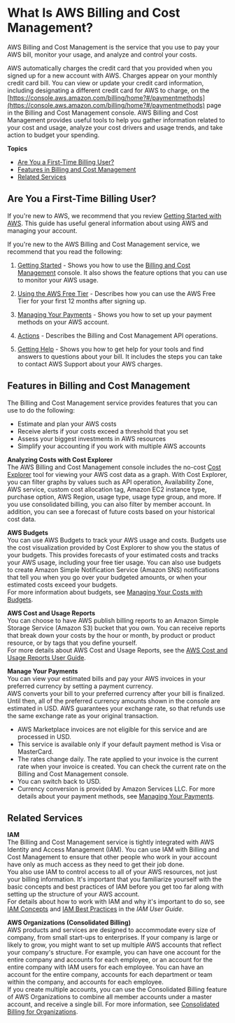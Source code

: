 # What Is AWS Billing and Cost Management?<a name="billing-what-is"></a>

AWS Billing and Cost Management is the service that you use to pay your AWS bill, monitor your usage, and analyze and control your costs\. 

AWS automatically charges the credit card that you provided when you signed up for a new account with AWS\. Charges appear on your monthly credit card bill\. You can view or update your credit card information, including designating a different credit card for AWS to charge, on the [https://console.aws.amazon.com/billing/home?#/paymentmethods](https://console.aws.amazon.com/billing/home?#/paymentmethods) page in the Billing and Cost Management console\. AWS Billing and Cost Management provides useful tools to help you gather information related to your cost and usage, analyze your cost drivers and usage trends, and take action to budget your spending\.

**Topics**
+ [Are You a First\-Time Billing User?](#billingresources)
+ [Features in Billing and Cost Management](#billingfeatures)
+ [Related Services](#relatedservices)

## Are You a First\-Time Billing User?<a name="billingresources"></a>

If you're new to AWS, we recommend that you review [Getting Started with AWS](http://docs.aws.amazon.com/gettingstarted/latest/awsgsg-intro/getstarted.html)\. This guide has useful general information about using AWS and managing your account\. 

If you're new to the AWS Billing and Cost Management service, we recommend that you read the following:

1. [Getting Started](billing-getting-started.md) \- Shows you how to use the [Billing and Cost Management](https://console.aws.amazon.com/billing/home) console\. It also shows the feature options that you can use to monitor your AWS usage\.

1. [Using the AWS Free Tier](billing-free-tier.md) \- Describes how you can use the AWS Free Tier for your first 12 months after signing up\.

1. [Managing Your Payments](manage-payments.md) \- Shows you how to set up your payment methods on your AWS account\.

1. [Actions](https://docs.aws.amazon.com/aws-cost-management/latest/APIReference/API_Operations.html) \- Describes the Billing and Cost Management API operations\.

1. [Getting Help](billing-get-answers.md) \- Shows you how to get help for your tools and find answers to questions about your bill\. It includes the steps you can take to contact AWS Support about your AWS charges\.

## Features in Billing and Cost Management<a name="billingfeatures"></a>

The Billing and Cost Management service provides features that you can use to do the following:
+ Estimate and plan your AWS costs
+ Receive alerts if your costs exceed a threshold that you set
+ Assess your biggest investments in AWS resources
+ Simplify your accounting if you work with multiple AWS accounts

**Analyzing Costs with Cost Explorer**  
The AWS Billing and Cost Management console includes the no\-cost [Cost Explorer](ce-what-is.md) tool for viewing your AWS cost data as a graph\. With Cost Explorer, you can filter graphs by values such as API operation, Availability Zone, AWS service, custom cost allocation tag, Amazon EC2 instance type, purchase option, AWS Region, usage type, usage type group, and more\. If you use consolidated billing, you can also filter by member account\. In addition, you can see a forecast of future costs based on your historical cost data\.

**AWS Budgets**  
You can use AWS Budgets to track your AWS usage and costs\. Budgets use the cost visualization provided by Cost Explorer to show you the status of your budgets\. This provides forecasts of your estimated costs and tracks your AWS usage, including your free tier usage\. You can also use budgets to create Amazon Simple Notification Service \(Amazon SNS\) notifications that tell you when you go over your budgeted amounts, or when your estimated costs exceed your budgets\.  
For more information about budgets, see [Managing Your Costs with Budgets](budgets-managing-costs.md)\.

**AWS Cost and Usage Reports**  
You can choose to have AWS publish billing reports to an Amazon Simple Storage Service \(Amazon S3\) bucket that you own\. You can receive reports that break down your costs by the hour or month, by product or product resource, or by tags that you define yourself\.  
For more details about AWS Cost and Usage Reports, see the [AWS Cost and Usage Reports User Guide](https://docs.aws.amazon.com/cur/latest/userguide/what-is-cur.html)\.

**Manage Your Payments**  
You can view your estimated bills and pay your AWS invoices in your preferred currency by setting a payment currency\.  
AWS converts your bill to your preferred currency after your bill is finalized\. Until then, all of the preferred currency amounts shown in the console are estimated in USD\. AWS guarantees your exchange rate, so that refunds use the same exchange rate as your original transaction\.  
+ AWS Marketplace invoices are not eligible for this service and are processed in USD\.
+ This service is available only if your default payment method is Visa or MasterCard\.
+ The rates change daily\. The rate applied to your invoice is the current rate when your invoice is created\. You can check the current rate on the Billing and Cost Management console\.
+ You can switch back to USD\.
+ Currency conversion is provided by Amazon Services LLC\.
For more details about your payment methods, see [Managing Your Payments](manage-payments.md)\.

## Related Services<a name="relatedservices"></a>

**IAM**  
The Billing and Cost Management service is tightly integrated with AWS Identity and Access Management \(IAM\)\. You can use IAM with Billing and Cost Management to ensure that other people who work in your account have only as much access as they need to get their job done\.  
You also use IAM to control access to all of your AWS resources, not just your billing information\. It's important that you familiarize yourself with the basic concepts and best practices of IAM before you get too far along with setting up the structure of your AWS account\.  
For details about how to work with IAM and why it's important to do so, see [IAM Concepts](https://docs.aws.amazon.com/IAM/latest/UserGuide/IAM_Concepts.html) and [IAM Best Practices](https://docs.aws.amazon.com/IAM/latest/UserGuide/IAMBestPractices.html) in the *IAM User Guide*\. 

**AWS Organizations \(Consolidated Billing\)**  
AWS products and services are designed to accommodate every size of company, from small start\-ups to enterprises\. If your company is large or likely to grow, you might want to set up multiple AWS accounts that reflect your company's structure\. For example, you can have one account for the entire company and accounts for each employee, or an account for the entire company with IAM users for each employee\. You can have an account for the entire company, accounts for each department or team within the company, and accounts for each employee\.  
If you create multiple accounts, you can use the Consolidated Billing feature of AWS Organizations to combine all member accounts under a master account, and receive a single bill\. For more information, see [Consolidated Billing for Organizations](consolidated-billing.md)\.